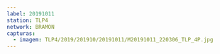 ```yaml
---
label: 20191011
station: TLP4
network: BRAMON
capturas:
  - imagem: TLP4/2019/201910/20191011/M20191011_220306_TLP_4P.jpg
---
```

